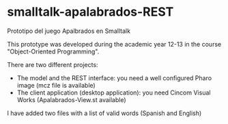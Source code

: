 smalltalk-apalabrados-REST
==========================

Prototipo del juego Apalbrados en Smalltalk

This prototype was developed during the academic year 12-13 in the course "Object-Oriented Programming".

There are two different projects:
- The model and the REST interface: you need a well configured Pharo image (mcz file is available)
- The client application (desktop application): you need Cincom Visual Works (Apalabrados-View.st available)

I have added two files with a list of valid words (Spanish and English)


